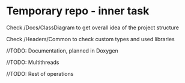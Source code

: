 # Temporary repo -  inner task

Check /Docs/ClassDiagram to get overall idea of the project structure

Check /Headers/Common to check custom types and used libraries

//TODO: Documentation, planned in Doxygen 

//TODO: Multithreads

//TODO: Rest of operations
